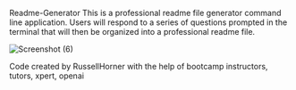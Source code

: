 Readme-Generator
This is a professional readme file generator command line application.
Users will respond to a series of questions prompted in the terminal that will then be organized into a professional readme file.

![Screenshot (6)](https://github.com/rhorner998/Readme-Generator/assets/145104305/eca099ce-6dc9-48d4-9383-533c7f114178)

Code created by RussellHorner with the help of bootcamp instructors, tutors, xpert, openai
